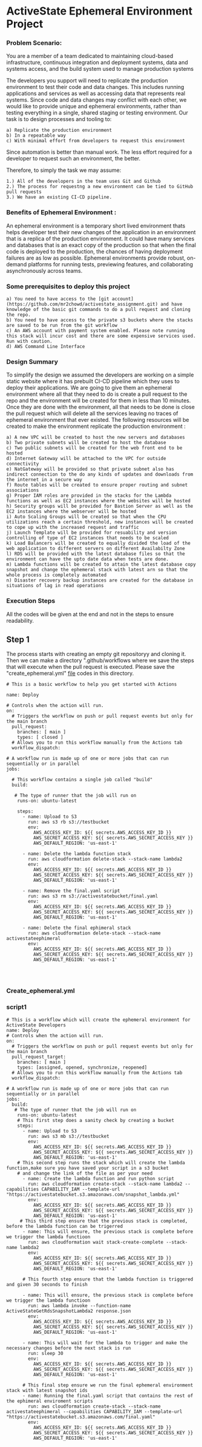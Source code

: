 # ActiveState Ephemeral Environment Project 

### Problem Scenario: 

You are a member of a team dedicated to maintaining cloud-based infrastructure, continuous 
integration and deployment systems, data and systems access, and the build system used to manage production systems

The developers you support will need to replicate the production environment to test their code and  data changes. This includes running applications and services as well as accessing data that represents real systems. Since code and data changes may conflict with each other, we would like to provide unique and ephemeral environments, rather than testing everything in a single, shared staging or testing environment. Our task is to design processes and tooling to: 

    a) Replicate the production environment 
    b) In a repeatable way
    c) With minimal effort from developers to request this environment

Since automation is better than manual work. The less effort required for a developer to request such an environment, the better.

Therefore, to simply the task we may assume: 

    1.) All of the developers in the team uses Git and Github 
    2.) The process for requestng a new environment can be tied to GitHub pull requests 
    3.) We have an existing CI-CD pipeline. 

### Benefits of Ephemeral Environment : 
An ephemeral environment is a temporary short lived environment thats helps developer test their new changes of the application in an environment that is a replica of the production environment. It could have many services and databases that is an exact copy of the production so that when the final code is deployed to the production, the chances of having deployment failures are as low as possible. Ephemeral environments provide robust, on-demand platforms for running tests, previewing features, and collaborating asynchronously across teams.

### Some prerequisites to deploy this project

    a) You need to have access to the [git account](https://github.com/mr2chowd/activestate_assignment.git) and have knowledge of the basic git commands to do a pull request and cloning the repo. 
    b) You need to have access to the private s3 buckets where the stacks are saved to be run from the git workflow
    c) An AWS account with payment system enabled. Please note running this stack will incur cost and there are some expensive services used. Run with caution. 
    d) AWS Command Line Interface

### Design Summary 

To simplify the design we assumed the developers are working on a simple static website where it has prebuilt CI-CD pipeline which they uses to deploy their applications. We are going to give them an ephemeral environment where all that they need to do is create a pull request to the repo and the environment will be created for them in less than 10 minutes. Once they are done with the environment, all that needs to be done is close the pull request which will delete all the services leaving no traces of ephemeral environment that ever existed. The following resources will be created to make the environment replicate the production environment : 

    a) A new VPC will be created to host the new servers and databases
    b) Two private subnets will be created to host the database
    c) Two public subnets will be created for the web front end to be hosted
    d) Internet Gateway will be attached to the VPC for outside connectivity
    e) NatGateway will be provided so that private subnet also has indirect connection to the do any kinds of updates and downloads from the internet in a secure way 
    f) Route tables will be created to ensure proper routing and subnet associations
    g) Proper IAM roles are provided in the stacks for the Lambda functions as well as EC2 instances where the websites will be hosted
    h) Security groups will be provided for Bastion Server as well as the EC2 instances where the webserver will be hosted
    i) Auto Scaling Groups will be created so that when the CPU utilizations reach a certain threshold, new instances will be created to cope up with the increased request and traffic 
    j) Launch Template will be provided for resuability and version controlling of type of EC2 instances that needs to be scaled 
    k) Load Balancers will be created to equally divided the load of the web application to different servers on different Availabilty Zone
    l) RDS will be provided with the latest database files so that the environment can have the upto date data when tests are done. 
    m) Lambda functions will be created to attain the latest database copy snapshot and change the ephemeral stack with latest arn so that the whole process is completely automated
    n) Disaster recovery backup instances are created for the database in situations of lag in read operations 

### Execution Steps
All the codes will be given at the end and not in the steps to ensure readability.
## Step 1
The process starts with creating an empty git repositoryy and cloning it. Then we can make a directory ".github/workflows where we save the steps that will execute when the pull request is executed. Please save the "create_ephemeral.yml" [file](#script1) codes in this directory. 

```
# This is a basic workflow to help you get started with Actions

name: Deploy

# Controls when the action will run. 
on:
  # Triggers the workflow on push or pull request events but only for the main branch
  pull_request:
    branches: [ main ]
    types: [ closed ]
  # Allows you to run this workflow manually from the Actions tab
  workflow_dispatch:

# A workflow run is made up of one or more jobs that can run sequentially or in parallel
jobs:

  # This workflow contains a single job called "build"
  build:

   # The type of runner that the job will run on
    runs-on: ubuntu-latest

    steps:
      - name: Upload to S3
        run: aws s3 rb s3://testbucket
        env:
          AWS_ACCESS_KEY_ID: ${{ secrets.AWS_ACCESS_KEY_ID }}
          AWS_SECRET_ACCESS_KEY: ${{ secrets.AWS_SECRET_ACCESS_KEY }}
          AWS_DEFAULT_REGION: 'us-east-1'
          
      - name: Delete the lambda function stack
        run: aws cloudformation delete-stack --stack-name lambda2 
        env:
          AWS_ACCESS_KEY_ID: ${{ secrets.AWS_ACCESS_KEY_ID }}
          AWS_SECRET_ACCESS_KEY: ${{ secrets.AWS_SECRET_ACCESS_KEY }}
          AWS_DEFAULT_REGION: 'us-east-1'
          
      - name: Remove the final.yaml script
        run: aws s3 rm s3://activestatebucket/final.yaml
        env:
          AWS_ACCESS_KEY_ID: ${{ secrets.AWS_ACCESS_KEY_ID }}
          AWS_SECRET_ACCESS_KEY: ${{ secrets.AWS_SECRET_ACCESS_KEY }}
          AWS_DEFAULT_REGION: 'us-east-1'
          
      - name: Delete the final ephimeral stack
        run: aws cloudformation delete-stack --stack-name activestateephimeral 
        env:
          AWS_ACCESS_KEY_ID: ${{ secrets.AWS_ACCESS_KEY_ID }}
          AWS_SECRET_ACCESS_KEY: ${{ secrets.AWS_SECRET_ACCESS_KEY }}
          AWS_DEFAULT_REGION: 'us-east-1'
          
          
          
```


### Create_ephemeral.yml 
### script1

```
# This is a workflow which will create the ephemeral environment for ActiveState Developers
name: Deploy
# Controls when the action will run. 
on:
  # Triggers the workflow on push or pull request events but only for the main branch
  pull_request_target:
    branches: [ main ]
    types: [assigned, opened, synchronize, reopened]
  # Allows you to run this workflow manually from the Actions tab
  workflow_dispatch:

# A workflow run is made up of one or more jobs that can run sequentially or in parallel
jobs:
  build:
   # The type of runner that the job will run on
    runs-on: ubuntu-latest
    # This first step does a sanity check by creating a bucket
    steps:
      - name: Upload to S3
        run: aws s3 mb s3://testbucket
        env:
          AWS_ACCESS_KEY_ID: ${{ secrets.AWS_ACCESS_KEY_ID }}
          AWS_SECRET_ACCESS_KEY: ${{ secrets.AWS_SECRET_ACCESS_KEY }}
          AWS_DEFAULT_REGION: 'us-east-1'
    # This second step runs the stack which will create the lambda function,make sure you have saved your script in a s3 bucket
    # and change the link of the file as per your need
      - name: Create the lambda function and run python script
        run: aws cloudformation create-stack --stack-name lambda2 --capabilities CAPABILITY_IAM --template-url "https://activestatebucket.s3.amazonaws.com/snapshot_lambda.yml"
        env:
          AWS_ACCESS_KEY_ID: ${{ secrets.AWS_ACCESS_KEY_ID }}
          AWS_SECRET_ACCESS_KEY: ${{ secrets.AWS_SECRET_ACCESS_KEY }}
          AWS_DEFAULT_REGION: 'us-east-1'
     # This third step ensure that the previous stack is completed, before the lambda function can be trigerred        
      - name: This will ensure, the previous stack is complete before we trigger the lambda functioon
        run: aws cloudformation wait stack-create-complete --stack-name lambda2
        env:
          AWS_ACCESS_KEY_ID: ${{ secrets.AWS_ACCESS_KEY_ID }}
          AWS_SECRET_ACCESS_KEY: ${{ secrets.AWS_SECRET_ACCESS_KEY }}
          AWS_DEFAULT_REGION: 'us-east-1'
      
      # This fourth step ensure that the lambda function is triggered and given 30 seconds to finish   
      
      - name: This will ensure, the previous stack is complete before we trigger the lambda functioon
        run: aws lambda invoke --function-name ActiveStateGetRdsSnapshotLambda2 response.json
        env:
          AWS_ACCESS_KEY_ID: ${{ secrets.AWS_ACCESS_KEY_ID }}
          AWS_SECRET_ACCESS_KEY: ${{ secrets.AWS_SECRET_ACCESS_KEY }}
          AWS_DEFAULT_REGION: 'us-east-1'
          
      - name: This will wait for the lambda to trigger and make the necessary changes before the next stack is run
        run: sleep 30
        env:
          AWS_ACCESS_KEY_ID: ${{ secrets.AWS_ACCESS_KEY_ID }}
          AWS_SECRET_ACCESS_KEY: ${{ secrets.AWS_SECRET_ACCESS_KEY }}
          AWS_DEFAULT_REGION: 'us-east-1'

      # This final step ensure we run the final ephemeral environment stack with latest snapshot ids
      - name: Running the final.yaml script that contains the rest of the ephimeral enviroment scripts
        run: aws cloudformation create-stack --stack-name activestateephimeral --capabilities CAPABILITY_IAM --template-url "https://activestatebucket.s3.amazonaws.com/final.yaml"
        env:
          AWS_ACCESS_KEY_ID: ${{ secrets.AWS_ACCESS_KEY_ID }}
          AWS_SECRET_ACCESS_KEY: ${{ secrets.AWS_SECRET_ACCESS_KEY }}
          AWS_DEFAULT_REGION: 'us-east-1'
```
